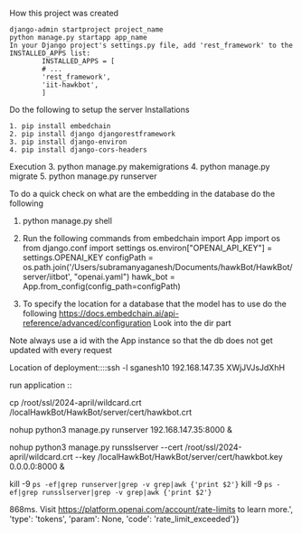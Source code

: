 How this project was created

    django-admin startproject project_name
    python manage.py startapp app_name
    In your Django project's settings.py file, add 'rest_framework' to the INSTALLED_APPS list:
            INSTALLED_APPS = [
            # ...
            'rest_framework',
            'iit-hawkbot',  
            ] 
 
Do the following to setup the server
Installations

    1. pip install embedchain
    2. pip install django djangorestframework
    3. pip install django-environ
    4. pip install django-cors-headers

Execution
    3. python manage.py makemigrations
    4. python manage.py migrate
    5. python manage.py runserver





To do a quick check on what are the embedding in the database do the following
1. python manage.py shell
2. Run the following commands
    from embedchain import App
    import os
    from django.conf import settings
    os.environ["OPENAI_API_KEY"] =  settings.OPENAI_KEY
    configPath = os.path.join('/Users/subramanyaganesh/Documents/hawkBot/HawkBot/server/iitbot', "openai.yaml")
    hawk_bot = App.from_config(config_path=configPath)

3. To specify the location for a database that the model has to use do the following
    https://docs.embedchain.ai/api-reference/advanced/configuration
Look into the dir part


Note always use a id with the App instance so that the db does not get updated with every request



Location of deployment::::ssh -l sganesh10 192.168.147.35
 XWjJVJsJdXhH


 run application ::

cp /root/ssl/2024-april/wildcard.crt  /localHawkBot/HawkBot/server/cert/hawkbot.crt

nohup python3 manage.py runserver 192.168.147.35:8000 & 

nohup python3 manage.py runsslserver --cert /root/ssl/2024-april/wildcard.crt --key /localHawkBot/HawkBot/server/cert/hawkbot.key 0.0.0.0:8000 &


kill -9 `ps -ef|grep runserver|grep -v grep|awk {'print $2'}`
kill -9 `ps -ef|grep runsslserver|grep -v grep|awk {'print $2'}`


868ms. Visit https://platform.openai.com/account/rate-limits to learn more.', 'type': 'tokens', 'param': None, 'code': 'rate_limit_exceeded'}}